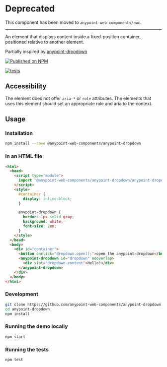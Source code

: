# Deprecated

This component has been moved to `anypoint-web-components/awc`.

-----

An element that displays content inside a fixed-position container, positioned relative to another element.

Partially inspired by [anypoint-dropdown](https://github.com/PolymerElements/anypoint-dropdown)

[![Published on NPM](https://img.shields.io/npm/v/@anypoint-web-components/anypoint-dropdown.svg)](https://www.npmjs.com/package/@anypoint-web-components/anypoint-dropdown)

[![tests](https://github.com/anypoint-web-components/anypoint-dropdown/actions/workflows/deployment.yml/badge.svg)](https://github.com/anypoint-web-components/anypoint-dropdown/actions/workflows/deployment.yml)

## Accessibility

The element does not offer `aria-*` or `role` attributes. The elements that uses this element should set an appropriate role and aria to the context.

## Usage

### Installation

```sh
npm install --save @anypoint-web-components/anypoint-dropdown
```

### In an HTML file

```html
<html>
  <head>
    <script type="module">
      import '@anypoint-web-components/anypoint-dropdown/anypoint-dropdown.js';
    </script>
    <style>
      #container {
        display: inline-block;
      }

      anypoint-dropdown {
        border: 1px solid gray;
        background: white;
        font-size: 2em;
      }
    </style>
  </head>
  <body>
    <div id="container">
      <button onclick="dropdown.open();">open the anypoint-dropdown</button>
      <anypoint-dropdown id="dropdown" nooverlap>
        <div slot="dropdown-content">Hello!</div>
      </anypoint-dropdown>
    </div>
  </body>
</html>
```

### Development

```sh
git clone https://github.com/anypoint-web-components/anypoint-dropdown
cd anypoint-dropdown
npm install
```

### Running the demo locally

```sh
npm start
```

### Running the tests

```sh
npm test
```
